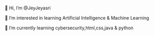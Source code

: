  👋 Hi, I’m @JeyJeyasri
 
 👀 I’m interested in learning Artificial Intelligence & Machine Learning
 
 🌱 I’m currently learning cybersecurity,html,css,java & python



<!---
JeyJeyasri/JeyJeyasri is a ✨ special ✨ repository because its `README.md` (this file) appears on your GitHub profile.
You can click the Preview link to take a look at your changes.
--->
